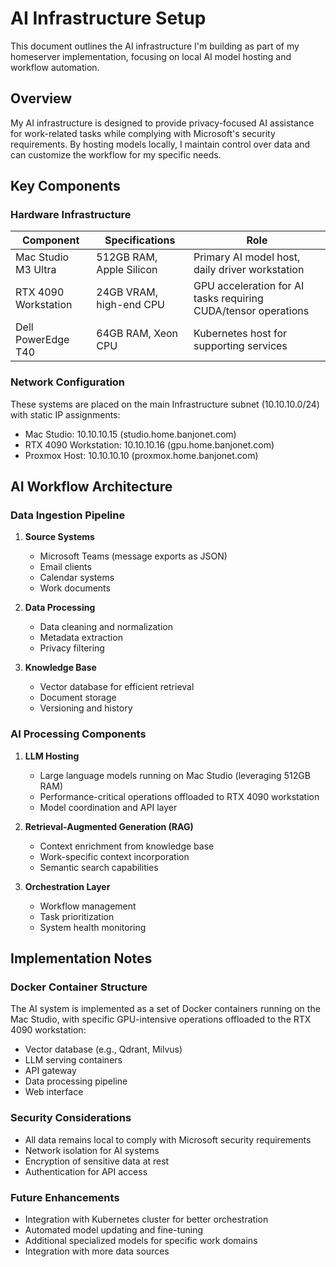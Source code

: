 # AI Infrastructure Setup

This document outlines the AI infrastructure I'm building as part of my homeserver implementation, focusing on local AI model hosting and workflow automation.

## Overview

My AI infrastructure is designed to provide privacy-focused AI assistance for work-related tasks while complying with Microsoft's security requirements. By hosting models locally, I maintain control over data and can customize the workflow for my specific needs.

## Key Components

### Hardware Infrastructure

| Component | Specifications | Role |
|-----------|---------------|------|
| Mac Studio M3 Ultra | 512GB RAM, Apple Silicon | Primary AI model host, daily driver workstation |
| RTX 4090 Workstation | 24GB VRAM, high-end CPU | GPU acceleration for AI tasks requiring CUDA/tensor operations |
| Dell PowerEdge T40 | 64GB RAM, Xeon CPU | Kubernetes host for supporting services |

### Network Configuration

These systems are placed on the main Infrastructure subnet (10.10.10.0/24) with static IP assignments:

- Mac Studio: 10.10.10.15 (studio.home.banjonet.com)
- RTX 4090 Workstation: 10.10.10.16 (gpu.home.banjonet.com)
- Proxmox Host: 10.10.10.10 (proxmox.home.banjonet.com)

## AI Workflow Architecture

### Data Ingestion Pipeline

1. **Source Systems**
   - Microsoft Teams (message exports as JSON)
   - Email clients
   - Calendar systems
   - Work documents

2. **Data Processing**
   - Data cleaning and normalization
   - Metadata extraction
   - Privacy filtering

3. **Knowledge Base**
   - Vector database for efficient retrieval
   - Document storage
   - Versioning and history

### AI Processing Components

1. **LLM Hosting**
   - Large language models running on Mac Studio (leveraging 512GB RAM)
   - Performance-critical operations offloaded to RTX 4090 workstation
   - Model coordination and API layer

2. **Retrieval-Augmented Generation (RAG)**
   - Context enrichment from knowledge base
   - Work-specific context incorporation
   - Semantic search capabilities

3. **Orchestration Layer**
   - Workflow management
   - Task prioritization
   - System health monitoring

## Implementation Notes

### Docker Container Structure

The AI system is implemented as a set of Docker containers running on the Mac Studio, with specific GPU-intensive operations offloaded to the RTX 4090 workstation:

- Vector database (e.g., Qdrant, Milvus)
- LLM serving containers
- API gateway
- Data processing pipeline
- Web interface

### Security Considerations

- All data remains local to comply with Microsoft security requirements
- Network isolation for AI systems
- Encryption of sensitive data at rest
- Authentication for API access

### Future Enhancements

- Integration with Kubernetes cluster for better orchestration
- Automated model updating and fine-tuning
- Additional specialized models for specific work domains
- Integration with more data sources

